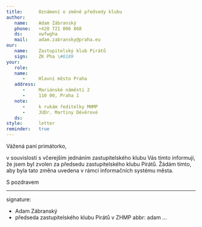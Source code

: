 ```yaml
---
title:      Oznámení o změně předsedy klubu
author:
   name:    Adam Zábranský
   phone:   +420 721 006 868
   ds:      xwfwgha
   mail:    adam.zabransky@praha.eu
our:
   name:    Zastupitelský klub Pirátů
   sign:    ZK Pha \#8189
your:
   role:    
   name:    
      -     Hlavní město Praha
   address:
      -     Mariánské náměstí 2
      -     110 00, Praha 1
   note:
      -     k rukám ředitelky MHMP
      -     JUDr. Martiny Děvěrové
   ds:      
style:      letter
reminder:   true
---
```


Vážená paní primátorko,

v souvislosti s včerejším jednáním zastupitelského klubu Vás tímto informuji, že jsem byl zvolen za předsedu zastupitelského klubu Pirátů. Žádám tímto, aby byla tato změna uvedena v rámci informačních systému města. 

S pozdravem

---
signature: 
  - Adam Zábranský
  - předseda zastupitelského klubu Pirátů v ZHMP
abbr:       adam
...
